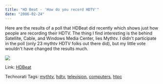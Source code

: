 ```yaml
---
title: "HD Beat - 'How do you record HDTV'"
date: "2006-02-24"
---
```


  
Here are the results of a poll that HDBeat did recently which shows just how people are recording their HDTV. The thing I find interesting is the behind Satellite, Cable, and Windows Media Center, lies Mythtv. I didn't participate in the poll (only 23 mythtv HDTV folks out there did), but my little vote wouldn't have changed the results much.  
  
![](images/poll_recording.jpg)  
  
Link: [HDBeat](http://www.hdbeat.com/2006/02/22/hdtv-recording-poll-results/)  
  
  
Technorati Tags: [mythtv](http://technorati.com/tag/mythtv), [hdtv](http://technorati.com/tag/hdtv), [television](http://technorati.com/tag/television), [computers](http://technorati.com/tag/computers), [htpc](http://technorati.com/tag/htpc)

